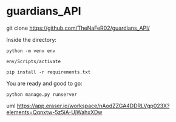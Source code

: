 # guardians_API

git clone https://github.com/TheNaFeR02/guardians_API/

Inside the directory:

```
python -m venv env
```
```
env/Scripts/activate
```

```
pip install -r requirements.txt
```

You are ready and good to go:

```
python manage.py runserver
```

uml
https://app.eraser.io/workspace/nAodZZGA4DDRLVgp023X?elements=Qqnxtw-5z5iA-UjWahxXDw
